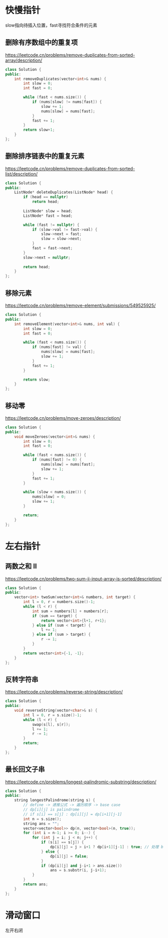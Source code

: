 # 快慢指针

slow指向待插入位置，fast寻找符合条件的元素

## 删除有序数组中的重复项
https://leetcode.cn/problems/remove-duplicates-from-sorted-array/description/
```c++
class Solution {
public:
    int removeDuplicates(vector<int>& nums) {
        int slow = 0;
        int fast = 0;

        while (fast < nums.size()) {
            if (nums[slow] != nums[fast]) {
                slow += 1;
                nums[slow] = nums[fast];
            }
            fast += 1;
        }
        return slow+1;
    }
};
```

## 删除排序链表中的重复元素
https://leetcode.cn/problems/remove-duplicates-from-sorted-list/description/
```c++
class Solution {
public:
    ListNode* deleteDuplicates(ListNode* head) {
        if (head == nullptr)
            return head;
        
        ListNode* slow = head;
        ListNode* fast = head;

        while (fast != nullptr) {
            if (slow->val != fast->val) {
                slow->next = fast;
                slow = slow->next;
            }
            fast = fast->next;
        }
        slow->next = nullptr;
        
        return head;
    }
};
```

## 移除元素
https://leetcode.cn/problems/remove-element/submissions/549525925/
```c++
class Solution {
public:
    int removeElement(vector<int>& nums, int val) {
        int slow = 0;
        int fast = 0;

        while (fast < nums.size()) {
            if (nums[fast] != val) {
                nums[slow] = nums[fast];
                slow += 1;
            }
            fast += 1;
        }

        return slow;
    }
};
```

## 移动零
https://leetcode.cn/problems/move-zeroes/description/
```c++
class Solution {
public:
    void moveZeroes(vector<int>& nums) {
        int slow = 0;
        int fast = 0;

        while (fast < nums.size()) {
            if (nums[fast] != 0) {
                nums[slow] = nums[fast];
                slow += 1;
            }
            fast += 1;
        }

        while (slow < nums.size()) {
            nums[slow] = 0;
            slow += 1;
        }

        return;
    }
};
```

# 左右指针

## 两数之和 II
https://leetcode.cn/problems/two-sum-ii-input-array-is-sorted/description/
```c++
class Solution {
public:
    vector<int> twoSum(vector<int>& numbers, int target) {
        int l = 0, r = numbers.size()-1;
        while (l < r) {
            int sum = numbers[l] + numbers[r];
            if (sum == target) {
                return vector<int>{l+1, r+1};
            } else if (sum < target) {
                l += 1;
            } else if (sum > target) {
                r -= 1;
            }
        }
        return vector<int>{-1, -1};
    }
};
```

## 反转字符串
https://leetcode.cn/problems/reverse-string/description/
```c++
class Solution {
public:
    void reverseString(vector<char>& s) {
        int l = 0, r = s.size()-1;
        while (l < r) {
            swap(s[l], s[r]);
            l += 1;
            r -= 1;
        }
        return;
    }
};
```

## 最长回文子串
https://leetcode.cn/problems/longest-palindromic-substring/description/
```c++
class Solution {
public:
    string longestPalindrome(string s) {
        // define -> 递推公式 -> 遍历顺序 -> base case
        // dp[i][j] is palindrome
        // if s[i] == s[j] : dp[i][j] = dp[i+1][j-1]
        int n = s.size();
        string ans = "";
        vector<vector<bool>> dp(n, vector<bool>(n, true));
        for (int i = n-1; i >= 0; i--) {
            for (int j = i; j < n; j++) {
                if (s[i] == s[j]) {
                    dp[i][j] = j > i+1 ? dp[i+1][j-1] : true; // 处理 base case
                } else {
                    dp[i][j] = false;
                }
                if (dp[i][j] and j-i+1 > ans.size())
                    ans = s.substr(i, j-i+1);
            }
        }
        return ans;
    }
};
```

# 滑动窗口

左开右闭

```c++

```
